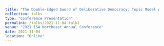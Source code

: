 ```yaml
---
title: "The Double-Edged Sword of Deliberative Democracy: Topic Model Analysis of International Climate Change Speeches"
collection: talks
type: "Conference Presentation"
permalink: /talks/2021-11-04-talk1
venue: "2021 ISA Northeast Annual Conference"
date: 2021-11-04
location: "Online"
---
```

